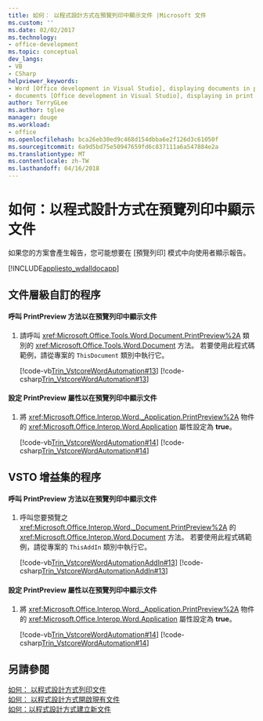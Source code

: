```yaml
---
title: 如何： 以程式設計方式在預覽列印中顯示文件 |Microsoft 文件
ms.custom: ''
ms.date: 02/02/2017
ms.technology:
- office-development
ms.topic: conceptual
dev_langs:
- VB
- CSharp
helpviewer_keywords:
- Word [Office development in Visual Studio], displaying documents in print preview
- documents [Office development in Visual Studio], displaying in print preview
author: TerryGLee
ms.author: tglee
manager: douge
ms.workload:
- office
ms.openlocfilehash: bca26eb30ed9c468d154dbba6e2f126d3c61050f
ms.sourcegitcommit: 6a9d5bd75e50947659fd6c837111a6a547884e2a
ms.translationtype: MT
ms.contentlocale: zh-TW
ms.lasthandoff: 04/16/2018
---
```

# <a name="how-to-programmatically-display-documents-in-print-preview"></a>如何：以程式設計方式在預覽列印中顯示文件
  如果您的方案會產生報告，您可能想要在 [預覽列印] 模式中向使用者顯示報告。  
  
 [!INCLUDE[appliesto_wdalldocapp](../vsto/includes/appliesto-wdalldocapp-md.md)]  
  
## <a name="procedures-for-document-level-customizations"></a>文件層級自訂的程序  
  
#### <a name="to-display-a-document-in-print-preview-by-calling-the-printpreview-method"></a>呼叫 PrintPreview 方法以在預覽列印中顯示文件  
  
1.  請呼叫 <xref:Microsoft.Office.Tools.Word.Document.PrintPreview%2A> 類別的 <xref:Microsoft.Office.Tools.Word.Document> 方法。 若要使用此程式碼範例，請從專案的 `ThisDocument` 類別中執行它。  
  
     [!code-vb[Trin_VstcoreWordAutomation#13](../vsto/codesnippet/VisualBasic/Trin_VstcoreWordAutomationVB/ThisDocument.vb#13)]
     [!code-csharp[Trin_VstcoreWordAutomation#13](../vsto/codesnippet/CSharp/Trin_VstcoreWordAutomationCS/ThisDocument.cs#13)]  
  
#### <a name="to-display-a-document-in-print-preview-by-setting-the-printpreview-property"></a>設定 PrintPreview 屬性以在預覽列印中顯示文件  
  
1.  將 <xref:Microsoft.Office.Interop.Word._Application.PrintPreview%2A> 物件的 <xref:Microsoft.Office.Interop.Word.Application> 屬性設定為 **true**。  
  
     [!code-vb[Trin_VstcoreWordAutomation#14](../vsto/codesnippet/VisualBasic/Trin_VstcoreWordAutomationVB/ThisDocument.vb#14)]
     [!code-csharp[Trin_VstcoreWordAutomation#14](../vsto/codesnippet/CSharp/Trin_VstcoreWordAutomationCS/ThisDocument.cs#14)]  
  
## <a name="procedures-for-vsto-add-ins"></a>VSTO 增益集的程序  
  
#### <a name="to-display-a-document-in-print-preview-by-calling-the-printpreview-method"></a>呼叫 PrintPreview 方法以在預覽列印中顯示文件  
  
1.  呼叫您要預覽之 <xref:Microsoft.Office.Interop.Word._Document.PrintPreview%2A> 的 <xref:Microsoft.Office.Interop.Word.Document> 方法。 若要使用此程式碼範例，請從專案的 `ThisAddIn` 類別中執行它。  
  
     [!code-vb[Trin_VstcoreWordAutomationAddIn#13](../vsto/codesnippet/VisualBasic/Trin_VstcoreWordAutomationAddIn/ThisAddIn.vb#13)]
     [!code-csharp[Trin_VstcoreWordAutomationAddIn#13](../vsto/codesnippet/CSharp/Trin_VstcoreWordAutomationAddIn/ThisAddIn.cs#13)]  
  
#### <a name="to-display-a-document-in-print-preview-by-setting-the-printpreview-property"></a>設定 PrintPreview 屬性以在預覽列印中顯示文件  
  
1.  將 <xref:Microsoft.Office.Interop.Word._Application.PrintPreview%2A> 物件的 <xref:Microsoft.Office.Interop.Word.Application> 屬性設定為 **true**。  
  
     [!code-vb[Trin_VstcoreWordAutomation#14](../vsto/codesnippet/VisualBasic/Trin_VstcoreWordAutomationVB/ThisDocument.vb#14)]
     [!code-csharp[Trin_VstcoreWordAutomation#14](../vsto/codesnippet/CSharp/Trin_VstcoreWordAutomationCS/ThisDocument.cs#14)]  
  
## <a name="see-also"></a>另請參閱  
 [如何： 以程式設計方式列印文件](../vsto/how-to-programmatically-print-documents.md)   
 [如何： 以程式設計方式開啟現有文件](../vsto/how-to-programmatically-open-existing-documents.md)   
 [如何：以程式設計方式建立新文件](../vsto/how-to-programmatically-create-new-documents.md)  
  
  